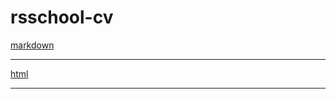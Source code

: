 # rsschool-cv
[markdown](https://salpakak.github.io/rsschool-cv/cv)
___
[html](https://salpakak.github.io/rsschool-cv/)
___